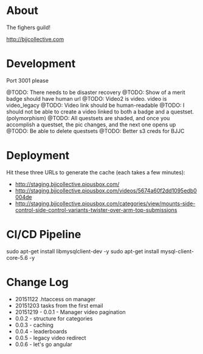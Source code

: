 
About
=====

The fighers guild!

http://bjjcollective.com


Development
===========

Port 3001 please

@TODO: There needs to be disaster recovery
@TODO: Show of a merit badge should have human url
@TODO: Video2 is video. video is video_legacy
@TODO: Video link should be human-readable
@TODO: I should not be able to create a video linked to both a badge and a questset. (polymorphism)
@TODO: All questsets are shaded, and once you accomplish a questset, the pic changes, and the next one opens up
@TODO: Be able to delete questsets
@TODO: Better s3 creds for BJJC

Deployment
==========

Hit these three URLs to generate the cache (each takes a few minutes):
* http://staging.bjjcollective.piousbox.com/
* http://staging.bjjcollective.piousbox.com/videos/5674a60f2dd1095edb0004de
* http://staging.bjjcollective.piousbox.com/categories/view/mounts-side-control-side-control-variants-twister-over-arm-top-submissions

CI/CD Pipeline
==============

 sudo apt-get install libmysqlclient-dev -y
 sudo apt-get install mysql-client-core-5.6 -y



Change Log
==========
* 20151122 .htaccess on manager
* 20151203 tasks from the first email
* 20151219 - 0.0.1 - Manager video pagination
* 0.0.2 - structure for categories
* 0.0.3 - caching
* 0.0.4 - leaderboards
* 0.0.5 - legacy video redirect
* 0.0.6 - let's go angular